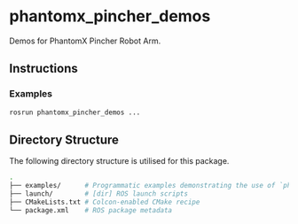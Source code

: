 # phantomx_pincher_demos

Demos for PhantomX Pincher Robot Arm.

## Instructions

### Examples

```bash
rosrun phantomx_pincher_demos ...
```

## Directory Structure

The following directory structure is utilised for this package.

```bash
.
├── examples/      # Programmatic examples demonstrating the use of `phantomx_pincher`
├── launch/        # [dir] ROS launch scripts
├── CMakeLists.txt # Colcon-enabled CMake recipe
└── package.xml    # ROS package metadata
```
